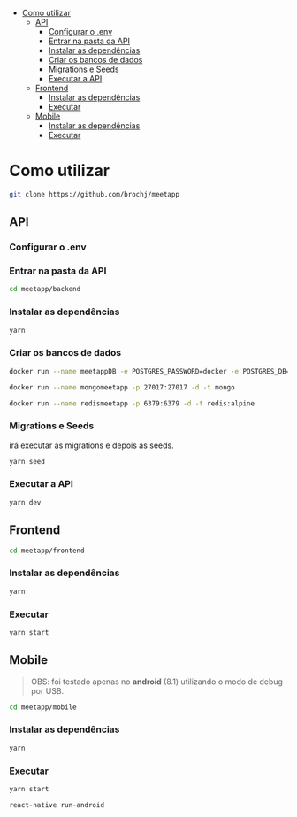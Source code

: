 
- [Como utilizar](#como-utilizar)
  - [API](#api)
    - [Configurar o .env](#configurar-o-env)
    - [Entrar na pasta da API](#entrar-na-pasta-da-api)
    - [Instalar as dependências](#instalar-as-depend%c3%aancias)
    - [Criar os bancos de dados](#criar-os-bancos-de-dados)
    - [Migrations e Seeds](#migrations-e-seeds)
    - [Executar a API](#executar-a-api)
  - [Frontend](#frontend)
    - [Instalar as dependências](#instalar-as-depend%c3%aancias-1)
    - [Executar](#executar)
  - [Mobile](#mobile)
    - [Instalar as dependências](#instalar-as-depend%c3%aancias-2)
    - [Executar](#executar-1)
# Como utilizar

```bash
git clone https://github.com/brochj/meetapp
```
## API

###  Configurar o .env

### Entrar na pasta da API
```bash
cd meetapp/backend
```

### Instalar as dependências
```bash
yarn
```

### Criar os bancos de dados

```bash
docker run --name meetappDB -e POSTGRES_PASSWORD=docker -e POSTGRES_DB=meetapp -p 5432:5432 -d postgres
```

```bash
docker run --name mongomeetapp -p 27017:27017 -d -t mongo

```

```bash
docker run --name redismeetapp -p 6379:6379 -d -t redis:alpine

```

### Migrations e Seeds
irá executar as migrations e depois as seeds.

```bash
yarn seed
```

### Executar a API

```bash
yarn dev
```

## Frontend

```bash
cd meetapp/frontend
```

### Instalar as dependências

```bash
yarn
```

### Executar

```bash
yarn start
```

## Mobile
> OBS: foi testado apenas no **android** (8.1) utilizando o modo de debug por USB.
```bash
cd meetapp/mobile
```

### Instalar as dependências

```bash
yarn
```

### Executar



```bash
yarn start
```

```bash
react-native run-android
```
